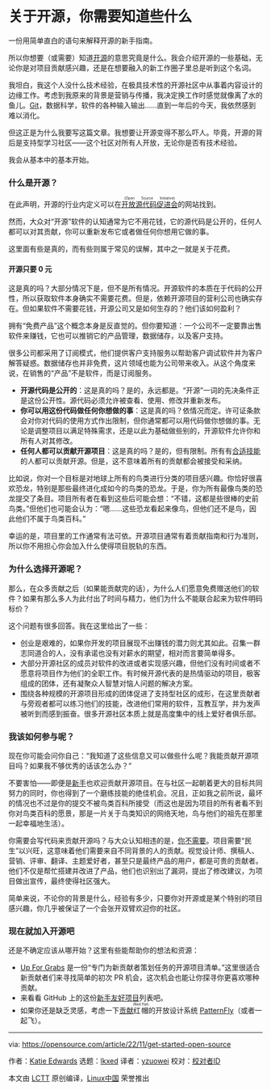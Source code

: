 [#]: subject: "What you actually need to know about open source to get started"
[#]: via: "https://opensource.com/article/22/11/get-started-open-source"
[#]: author: "Katie Edwards https://opensource.com/users/kaedward"
[#]: collector: "lkxed"
[#]: translator: "yzuowei"
[#]: reviewer: " "
[#]: publisher: " "
[#]: url: " "

关于开源，你需要知道些什么
======

一份用简单直白的语句来解释开源的新手指南。

所以你想要（或需要）知道[开源][1]的意思究竟是什么。我会介绍开源的一些基础，无论你是对项目贡献感兴趣，还是在想要融入的新工作圈子里总是听到这个名词。

我坦白，我这个人没什么技术经验，在极具技术性的开源社区中从事着内容设计的边缘工作。考虑到我原来的背景是营销与传播，我决定换工作时感觉就像离了水的鱼儿。[Git][2]，数据科学，软件的各种输入输出……直到一年后的今天，我依然感到难以消化。

但这正是为什么我要写这篇文章。我想要让开源变得不那么吓人。毕竟，开源的背后是支持型学习社区——这个社区对所有人开放，无论你是否有技术经验。

我会从基本中的基本开始。

### 什么是开源？

在此声明，开源的行业内定义可以在[<ruby>开放源代码促进会<rt>(Open Source Initiative)</rt></ruby>][3]的网站找到。

然而，大众对“开源”软件的认知通常为它不用花钱，它的源代码是公开的，任何人都可以对其贡献，你可以重新发布它或者做任何你想用它做的事。

这里面有些是真的，而有些则属于常见的误解，其中之一就是关于花费。

#### 开源只要 0 元

这是真的吗？大部分情况下是，但不是所有情况。开源软件的本质在于代码的公开性，所以获取软件本身确实不需要花费。但是，依赖开源项目的营利公司也确实存在。但如果软件不需要花钱，开源公司又是如何生存的？他们该如何盈利？

拥有“免费产品”这个概念本身是反直觉的。但你要知道：一个公司不一定要靠出售软件来赚钱，它也可以推销它的产品管理，数据储存，以及客户支持。

很多公司都采用了订阅模式，他们提供客户支持服务以帮助客户调试软件并为客户解答疑惑。数据储存也并非免费，这片领域也能为公司带来收入。从这个角度来说，在销售的“产品”不是软件，而是订阅服务。

- **开源代码是公开的**：这是真的吗？是的，永远都是。“开源”一词的先决条件正是这份公开性。源代码必须允许被查看、使用、修改并重新发布。
- **你可以用这份代码做任何你想做的事**：这是真的吗？依情况而定。许可证条款会对你对代码的使用方式作出限制，但你通常都可以用代码做你想做的事。无论是调整项目以满足特殊需求，还是以此为基础做些别的，开源软件允许你和所有人对其修改。
- **任何人都可以贡献开源项目**：这是真的吗？是的，但有限制。所有有[合适技能][4]的人都可以贡献开源。但是，这不意味着所有的贡献都会被接受和采纳。

比如说，你对一个目标是对地球上所有的鸟类进行分类的项目感兴趣。你恰好很喜欢恐龙，特别是那些最终进化成如今的鸟类的恐龙。于是，你为所有最像鸟类的恐龙提交了条目。项目所有者在看到这些后可能会想：“不错，这都是些很棒的史前鸟类。”但他们也可能会认为：“嗯……这些恐龙看起来像鸟，但他们还不是鸟，因此他们不属于鸟类百科。”

幸运的是，项目里的工作通常有法可依。开源项目通常有着贡献指南和行为准则，所以你不用担心你会加入什么使得项目脱轨的东西。

### 为什么选择开源呢？

那么，在众多贡献之后（如果能贡献完的话），为什么人们愿意免费赠送他们的软件？如果有那么多人为此付出了时间与精力，他们为什么不能联合起来为软件明码标价？

这个问题有很多回答。我在这里给出了一些：

- 创业是艰难的，如果你开发的项目展现不出赚钱的潜力则尤其如此。召集一群志同道合的人，没有承诺也没有对薪水的期望，相对而言要简单得多。
- 大部分开源社区的成员对软件的改进或者实现感兴趣，但他们没有时间或者不愿意将项目作为他们的全职工作。有时候开源代表的是热情驱动的项目，极客组成的团体，还有凝聚众人智慧对恼人问题的解决方案。
- 围绕各种规模的开源项目形成的团体促进了支持型社区的成形，在这里贡献者与旁观者都可以练习他们的技能，改进他们常用的软件，互教互学，并为发声被听到而感到振奋。很多开源社区本质上就是高度集中的线上爱好者俱乐部。

### 我该如何参与呢？

现在你可能会问你自己：“我知道了这些信息又可以做些什么呢？我能贡献开源项目吗？如果我不够优秀的话该怎么办？”

不要害怕——即便是[新手][5]也欢迎贡献开源项目。在与社区一起朝着更大的目标共同努力的同时，你也得到了一个磨练技能的绝佳机会。况且，正如我之前所说，最坏的情况也不过是你的提交不被鸟类百科所接受（而这也是因为项目的所有者看不到你对鸟类百科的愿景，那是一片关于鸟类知识的网络天地，鸟与他们的祖先在那里一起幸福地生活）。

你需要会写代码来贡献开源吗？与大众认知相违的是，[你不需要][6]。项目需要“民生”以兴旺，这意味着他们需要来自不同背景的人的贡献。视觉设计师、撰稿人、营销、评审、翻译、主题爱好者，甚至只是最终产品的用户，都是可贵的贡献者。他们不仅是帮忙搭建并改进了产品，他们也识别出了漏洞，提出了修改建议，为项目做出宣传，最终使得社区强大。

简单来说，不论你的背景是什么，经验有多少，只要你对开源或是某个特别的项目感兴趣，你几乎被保证了一个会张开双臂欢迎你的社区。

### 现在就加入开源吧

还是不确定应该从哪开始？这里有些能帮助你的想法和资源：


- [Up For Grabs][7] 是一份“专门为新贡献者策划任务的开源项目清单。”这里很适合新贡献者们来寻找简单的初次 PR 机会，这次机会也能让你探寻你更喜欢哪种贡献。
- 来看看 GitHub 上的这份[新手友好项目][8]列表吧。
- 如果你还是缺乏灵感，考虑一下[贡献][9]<ruby>红帽<rt>(Red Hat)</rt></ruby>的开放设计系统 [PatternFly][10]（或者一起飞）。

--------------------------------------------------------------------------------

via: https://opensource.com/article/22/11/get-started-open-source

作者：[Katie Edwards][a]
选题：[lkxed][b]
译者：[yzuowei](https://github.com/yzuowei)
校对：[校对者ID](https://github.com/校对者ID)

本文由 [LCTT](https://github.com/LCTT/TranslateProject) 原创编译，[Linux中国](https://linux.cn/) 荣誉推出

[a]: https://opensource.com/users/kaedward
[b]: https://github.com/lkxed
[1]: https://opensource.com/resources/what-open-source
[2]: https://opensource.com/resources/what-is-git
[3]: https://opensource.org/osd
[4]: https://opensource.com/life/16/1/8-ways-contribute-open-source-without-writing-code
[5]: https://opensource.com/article/18/4/get-started-open-source-project
[6]: https://opensource.com/article/22/8/non-code-contribution-powers-open-source
[7]: https://up-for-grabs.net/?ref=hackernoon.com#/
[8]: https://github.com/MunGell/awesome-for-beginners
[9]: https://github.com/patternfly
[10]: https://www.patternfly.org/v4/get-started/design
